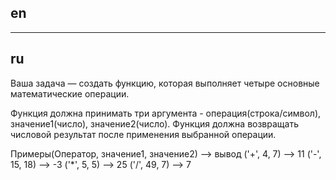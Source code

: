 ## en

---

## ru

Ваша задача — создать функцию, которая выполняет четыре основные математические операции.

Функция должна принимать три аргумента - операция(строка/символ), значение1(число), значение2(число).
Функция должна возвращать числовой результат после применения выбранной операции.

Примеры(Оператор, значение1, значение2) --> вывод
('+', 4, 7) --> 11
('-', 15, 18) --> -3
('\*', 5, 5) --> 25
('/', 49, 7) --> 7
